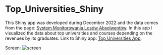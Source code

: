 # Top_Universities_Shiny
This Shiny app was developed during December 2022 and the data comes from the page: [System Monitorowania Losów Absolwentów](https://www.ela.nauka.gov.pl/pl/experts/source-data). In this app I visualized the data about top universities and courses depending on the revenues by its graduates. 
Link to Shiny app: [Top Universities App]([https://kubitam.shinyapps.io/Top_Uni_Ranking/?_ga=2.155128056.1172844133.1670503738-1625363901.1670503738](https://kubitam.shinyapps.io/Top-Uni-Ranking-2/)).

Screen: ![screen](https://user-images.githubusercontent.com/100526262/209462644-0e2c52a6-4b34-4a7f-baec-07d4f67913f3.png)
